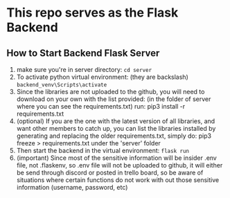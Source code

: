 # This repo serves as the Flask Backend

## How to Start Backend Flask Server

1. make sure you're in server directory: `cd server`
2. To activate python virtual environment: (they are backslash) `backend_venv\Scripts\activate`
3. Since the libraries are not uploaded to the github, you will need to download on your own with the list provided: (in the folder of server where you can see the requirements.txt) run: pip3 install -r requirements.txt
4. (optional) If you are the one with the latest version of all libraries, and want other members to catch up, you can list the libraries installed by generating and replacing the older requirements.txt, simply do:  pip3 freeze > requirements.txt under the 'server' folder
5. Then start the backend in the virtual environment: `flask run`
6. (important) Since most of the sensitive information will be insider .env file, not .flaskenv, so .env file will not be uploaded to github, it will either be send through discord or posted in trello board, so be aware of situations where certain functions do not work with out those sensitive information (username, password, etc)
